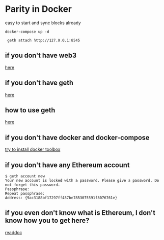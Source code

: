 # Parity in Docker

easy to start and sync blocks already

```
docker-compose up -d
```
```
 geth attach http://127.0.0.1:8545 
```
## if you don't have web3
[here](https://github.com/ethereum/wiki/wiki/JavaScript-API)

## if you don't have geth
[here](https://www.ethereum.org/cli)

## how to use geth
[here](https://github.com/ethereum/go-ethereum/wiki/JavaScript-Console#personaldeleteaccount)

## if you don't have docker and docker-compose
[try to install docker toolbox](https://www.docker.com/products/docker-toolbox)

## if you don't have any Ethereum account
```
$ geth account new
Your new account is locked with a password. Please give a password. Do not forget this password.
Passphrase:
Repeat passphrase:
Address: {9ac3188bf17297ff437be7853075591f3076761e}
```

## if you even don't know what is Ethereum, I don't know how you to get here?
[readdoc](http://www.ethdocs.org/en/latest/)
